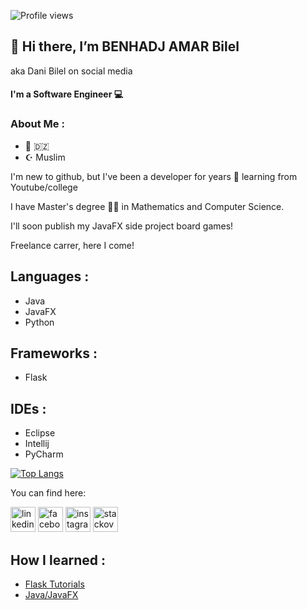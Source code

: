 ![Profile views](https://gpvc.arturio.dev/BHA-Bilel)  
## 👋 Hi there, I’m BENHADJ AMAR Bilel
aka Dani Bilel on social media
#### I'm a Software Engineer 💻

### About Me :

- 📍  🇩🇿 
- ☪️ Muslim


I'm new to github, but I've been a developer for years 💪 learning from Youtube/college

I have Master's degree 👨‍🎓 in Mathematics and Computer Science.

I'll soon publish my JavaFX side project board games!
<!--- 🖐 Please check out my side projects and give me your thoughts! 🙏
        more will come in the future so keep in touch 🤝🎮🕹️♠️♥️♦️♣️♟️❌⭕⏩⏪©️®️ --->

Freelance carrer, here I come!

## Languages :

- Java
- JavaFX
- Python

## Frameworks :

- Flask

## IDEs :

- Eclipse
- Intellij
- PyCharm


[![Top Langs](https://github-readme-stats.vercel.app/api/top-langs/?username=BHA-Bilel)](https://github.com/anuraghazra/github-readme-stats)

You can find here:

[<img src='https://cdn.jsdelivr.net/npm/simple-icons@3.0.1/icons/linkedin.svg' alt='linkedin' height='40'>](https://www.linkedin.com/in/bilel-bha/)  [<img src='https://cdn.jsdelivr.net/npm/simple-icons@3.0.1/icons/facebook.svg' alt='facebook' height='40'>](https://www.facebook.com/dani.bilel)  [<img src='https://cdn.jsdelivr.net/npm/simple-icons@3.0.1/icons/instagram.svg' alt='instagram' height='40'>](https://www.instagram.com/dani_bilel/)  [<img src='https://cdn.jsdelivr.net/npm/simple-icons@3.0.1/icons/stackoverflow.svg' alt='stackoverflow' height='40'>](https://stackoverflow.com/users/8761799/dani-bilel)  

## How I learned :

- [Flask Tutorials](https://www.youtube.com/playlist?list=PL-osiE80TeTs4UjLw5MM6OjgkjFeUxCYH)
- [Java/JavaFX](https://www.youtube.com)

<!--
- 👀 I’m interested in all kinds of software development, especially Game Dev and Web Dev
- 🌱 I’m a lifelong learner, i've learned Java, JavaFX and Python so far
- 💞️ I’m looking to collaborate on ...
- 📫 You  can reach me here: bilel.bha.pro@gmail.com
- 🥅 2021 Goals: Improve myself and enter the freelance world
- ---> 
<!---
BHA-Bilel/BHA-Bilel is a ✨ special ✨ repository because its `README.md` (this file) appears on your GitHub profile.
You can click the Preview link to take a look at your changes.
--->
